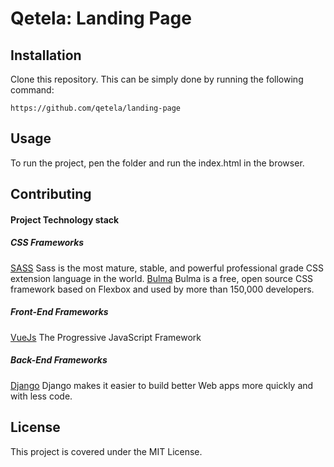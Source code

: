 
# Qetela: Landing Page


## Installation

Clone this repository. This can be simply done by running the following command:

    https://github.com/qetela/landing-page



## Usage
To run the project, pen the folder and run the index.html in the browser.


## Contributing

#### Project Technology stack

##### CSS Frameworks

 [SASS](https://sass-lang.com/)
Sass is the most mature, stable, and powerful professional grade CSS extension language in the world.
 [Bulma](https://bulma.io)
Bulma is a free, open source CSS framework based on Flexbox and used by more than 150,000 developers.

##### Front-End Frameworks
[VueJs](https://vuejs.org/)
The Progressive JavaScript Framework



##### Back-End Frameworks
[Django](https://www.djangoproject.com/)
Django makes it easier to build better Web apps more quickly and with less code.

## License

This project is covered under the MIT License.
